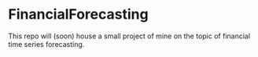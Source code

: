 # FinancialForecasting

This repo will (soon) house a small project of mine on the topic of financial time series forecasting.
